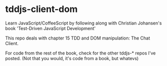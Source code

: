 tddjs-client-dom
================

Learn JavaScript/CoffeeScript by following along with Christian Johansen's book 'Test-Driven JavaScript Development'

This repo deals with chapter 15 TDD and DOM manipulation: The Chat Client.

For code from the rest of the book, check for the other tddjs-* repos I've posted. (Not that you would, it's code from a book, but whatevs)
